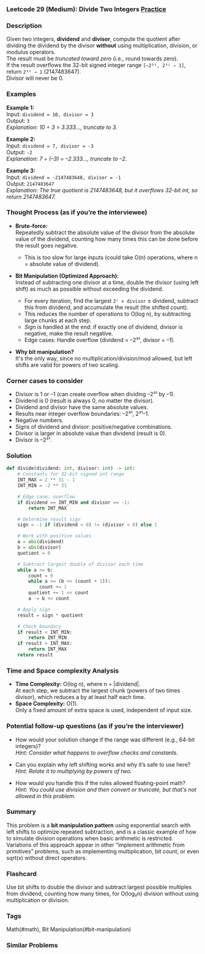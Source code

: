 ### Leetcode 29 (Medium): Divide Two Integers [Practice](https://leetcode.com/problems/divide-two-integers)

### Description  
Given two integers, **dividend** and **divisor**, compute the quotient after dividing the dividend by the divisor **without** using multiplication, division, or modulus operators.  
The result must be *truncated toward zero* (i.e., round towards zero).  
If the result overflows the 32-bit signed integer range `[−2³¹, 2³¹ − 1]`, return `2³¹ − 1` (2147483647).  
Divisor will never be 0.

### Examples  

**Example 1:**  
Input: `dividend = 10, divisor = 3`  
Output: `3`  
*Explanation: 10 ÷ 3 = 3.333..., truncate to 3.*

**Example 2:**  
Input: `dividend = 7, divisor = -3`  
Output: `-2`  
*Explanation: 7 ÷ (–3) = –2.333..., truncate to –2.*

**Example 3:**  
Input: `dividend = -2147483648, divisor = -1`  
Output: `2147483647`  
*Explanation: The true quotient is 2147483648, but it overflows 32-bit int, so return 2147483647.*

### Thought Process (as if you’re the interviewee)  

- **Brute-force:**  
  Repeatedly subtract the absolute value of the divisor from the absolute value of the dividend, counting how many times this can be done before the result goes negative.  
  - This is too slow for large inputs (could take O(n) operations, where n = absolute value of dividend).

- **Bit Manipulation (Optimized Approach):**  
  Instead of subtracting one divisor at a time, double the divisor (using left shift) as much as possible without exceeding the dividend.  
  - For every iteration, find the largest `2ᶜ × divisor` ≤ dividend, subtract this from dividend, and accumulate the result (the shifted count).
  - This reduces the number of operations to O(log n), by subtracting large chunks at each step.
  - *Sign* is handled at the end: if exactly one of dividend, divisor is negative, make the result negative.
  - Edge cases: Handle overflow (dividend = –2³¹, divisor = –1).

- **Why bit manipulation?**  
  It's the only way, since no multiplication/division/mod allowed, but left shifts are valid for powers of two scaling.

### Corner cases to consider  
- Divisor is 1 or –1 (can create overflow when dividing –2³¹ by –1).
- Dividend is 0 (result is always 0, no matter the divisor).
- Dividend and divisor have the same absolute values.
- Results near integer overflow boundaries: –2³¹, 2³¹–1.
- Negative numbers.
- Signs of dividend and divisor: positive/negative combinations.
- Divisor is larger in absolute value than dividend (result is 0).
- Divisor is –2³¹.

### Solution

```python
def divide(dividend: int, divisor: int) -> int:
    # Constants for 32-bit signed int range
    INT_MAX = 2 ** 31 - 1
    INT_MIN = -2 ** 31

    # Edge case: overflow
    if dividend == INT_MIN and divisor == -1:
        return INT_MAX

    # Determine result sign
    sign = -1 if (dividend < 0) != (divisor < 0) else 1

    # Work with positive values
    a = abs(dividend)
    b = abs(divisor)
    quotient = 0

    # Subtract largest double of divisor each time
    while a >= b:
        count = 0
        while a >= (b << (count + 1)):
            count += 1
        quotient += 1 << count
        a -= b << count

    # Apply sign
    result = sign * quotient

    # Check boundary
    if result < INT_MIN:
        return INT_MIN
    if result > INT_MAX:
        return INT_MAX
    return result
```

### Time and Space complexity Analysis  

- **Time Complexity:** O(log n), where n = |dividend|.  
  At each step, we subtract the largest chunk (powers of two times divisor), which reduces a by at least half each time.
- **Space Complexity:** O(1).  
  Only a fixed amount of extra space is used, independent of input size.

### Potential follow-up questions (as if you’re the interviewer)  

- How would your solution change if the range was different (e.g., 64-bit integers)?  
  *Hint: Consider what happens to overflow checks and constants.*

- Can you explain why left shifting works and why it’s safe to use here?  
  *Hint: Relate it to multiplying by powers of two.*

- How would you handle this if the rules allowed floating-point math?  
  *Hint: You could use division and then convert or truncate, but that's not allowed in this problem.*

### Summary
This problem is a **bit manipulation pattern** using exponential search with left shifts to optimize repeated subtraction, and is a classic example of how to simulate division operations when basic arithmetic is restricted. Variations of this approach appear in other “implement arithmetic from primitives” problems, such as implementing multiplication, bit count, or even sqrt(x) without direct operators.


### Flashcard
Use bit shifts to double the divisor and subtract largest possible multiples from dividend, counting how many times, for O(log₂n) division without using multiplication or division.

### Tags
Math(#math), Bit Manipulation(#bit-manipulation)

### Similar Problems
